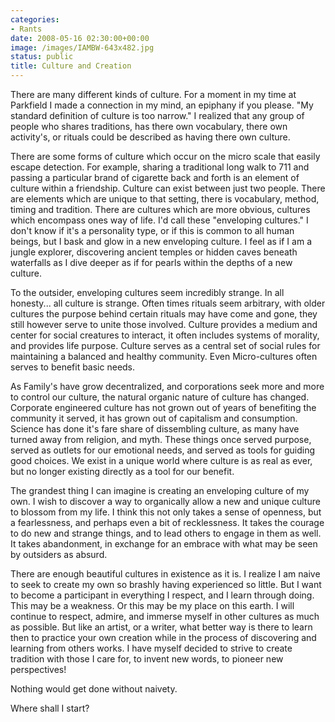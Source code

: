```yaml
---
categories:
- Rants
date: 2008-05-16 02:30:00+00:00
image: /images/IAMBW-643x482.jpg
status: public
title: Culture and Creation
---
```





There are many different kinds of culture. For a moment in my time at
Parkfield I made a connection in my mind, an epiphany if you please. "My
standard definition of culture is too narrow." I realized that any group of
people who shares traditions, has there own vocabulary, there own activity's,
or rituals could be described as having there own culture.

There are some forms of culture which occur on the micro scale that easily
escape detection. For example, sharing a traditional long walk to 711 and
passing a particular brand of cigarette back and forth is an element of
culture within a friendship. Culture can exist between just two people. There
are elements which are unique to that setting, there is vocabulary, method,
timing and tradition. There are cultures which are more obvious, cultures
which encompass ones way of life. I'd call these "enveloping cultures." I
don't know if it's a personality type, or if this is common to all human
beings, but I bask and glow in a new enveloping culture. I feel as if I am a
jungle explorer, discovering ancient temples or hidden caves beneath
waterfalls as I dive deeper as if for pearls within the depths of a new
culture.

To the outsider, enveloping cultures seem incredibly strange. In all
honesty... all culture is strange. Often times rituals seem arbitrary, with
older cultures the purpose behind certain rituals may have come and gone, they
still however serve to unite those involved. Culture provides a medium and
center for social creatures to interact, it often includes systems of
morality, and provides life purpose. Culture serves as a central set of social
rules for maintaining a balanced and healthy community. Even Micro-cultures
often serves to benefit basic needs.

As Family's have grow decentralized, and corporations seek more and more to
control our culture, the natural organic nature of culture has changed.
Corporate engineered culture has not grown out of years of benefiting the
community it served, it has grown out of capitalism and consumption. Science
has done it's fare share of dissembling culture, as many have turned away from
religion, and myth. These things once served purpose, served as outlets for
our emotional needs, and served as tools for guiding good choices. We exist in
a unique world where culture is as real as ever, but no longer existing
directly as a tool for our benefit.

The grandest thing I can imagine is creating an enveloping culture of my own.
I wish to discover a way to organically allow a new and unique culture to
blossom from my life. I think this not only takes a sense of openness, but a
fearlessness, and perhaps even a bit of recklessness. It takes the courage to
do new and strange things, and to lead others to engage in them as well. It
takes abandonment, in exchange for an embrace with what may be seen by
outsiders as absurd.

There are enough beautiful cultures in existence as it is. I realize I am
naive to seek to create my own so brashly having experienced so little. But I
want to become a participant in everything I respect, and I learn through
doing. This may be a weakness. Or this may be my place on this earth. I will
continue to respect, admire, and immerse myself in other cultures as much as
possible. But like an artist, or a writer, what better way is there to learn
then to practice your own creation while in the process of discovering and
learning from others works. I have myself decided to strive to create
tradition with those I care for, to invent new words, to pioneer new
perspectives!

Nothing would get done without naivety.

Where shall I start?

